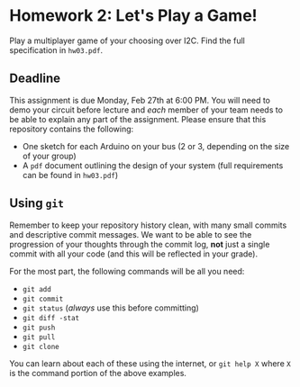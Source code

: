 # Homework 2: Let's Play a Game!

Play a multiplayer game of your choosing over I2C. Find the full specification in `hw03.pdf`.

## Deadline

This assignment is due Monday, Feb 27th at 6:00 PM. You will need to demo your circuit before lecture and *each* member of your team needs to be able to explain any part of the assignment. Please ensure that this repository contains the following:

  - One sketch for each Arduino on your bus (2 or 3, depending on the size of your group)
  - A `pdf` document outlining the design of your system (full requirements can be found in `hw03.pdf`)

## Using `git`

Remember to keep your repository history clean, with many small commits and descriptive commit messages. We want to be able to see the progression of your thoughts through the commit log, **not** just a single commit with all your code (and this will be reflected in your grade).

For the most part, the following commands will be all you need:
  - `git add`
  - `git commit`
  - `git status` (*always* use this before committing)
  - `git diff -stat`
  - `git push`
  - `git pull`
  - `git clone`

  You can learn about each of these using the internet, or `git help X` where `X` is the command portion of the above examples.
